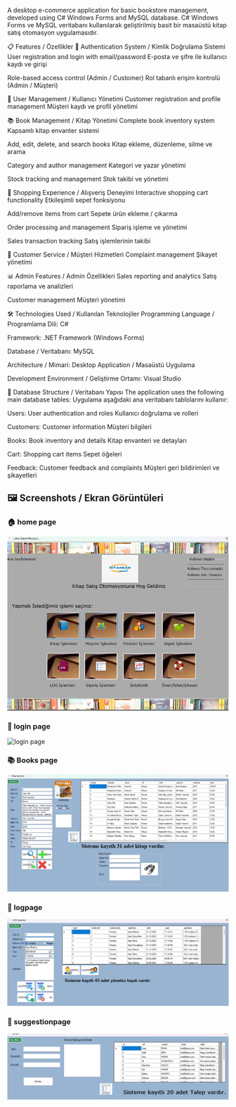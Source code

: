 A desktop e-commerce application for basic bookstore management, developed using C# Windows Forms and MySQL database.
C# Windows Forms ve MySQL veritabanı kullanılarak geliştirilmiş basit bir masaüstü kitap satış otomasyon uygulamasıdır.

📋 Features / Özellikler
🔐 Authentication System / Kimlik Doğrulama Sistemi
User registration and login with email/password
E-posta ve şifre ile kullanıcı kaydı ve girişi

Role-based access control (Admin / Customer)
Rol tabanlı erişim kontrolü (Admin / Müşteri)

👥 User Management / Kullanıcı Yönetimi
Customer registration and profile management
Müşteri kaydı ve profil yönetimi

📚 Book Management / Kitap Yönetimi
Complete book inventory system
Kapsamlı kitap envanter sistemi

Add, edit, delete, and search books
Kitap ekleme, düzenleme, silme ve arama

Category and author management
Kategori ve yazar yönetimi

Stock tracking and management
Stok takibi ve yönetimi

🛒 Shopping Experience / Alışveriş Deneyimi
Interactive shopping cart functionality
Etkileşimli sepet fonksiyonu

Add/remove items from cart
Sepete ürün ekleme / çıkarma

Order processing and management
Sipariş işleme ve yönetimi

Sales transaction tracking
Satış işlemlerinin takibi

💬 Customer Service / Müşteri Hizmetleri
Complaint management
Şikayet yönetimi

📊 Admin Features / Admin Özellikleri
Sales reporting and analytics
Satış raporlama ve analizleri

Customer management
Müşteri yönetimi

🛠️ Technologies Used / Kullanılan Teknolojiler
Programming Language / Programlama Dili: C#

Framework: .NET Framework (Windows Forms)

Database / Veritabanı: MySQL

Architecture / Mimari: Desktop Application / Masaüstü Uygulama

Development Environment / Geliştirme Ortamı: Visual Studio

📁 Database Structure / Veritabanı Yapısı
The application uses the following main database tables:
Uygulama aşağıdaki ana veritabanı tablolarını kullanır:

Users: User authentication and roles
Kullanıcı doğrulama ve rolleri

Customers: Customer information
Müşteri bilgileri

Books: Book inventory and details
Kitap envanteri ve detayları

Cart: Shopping cart items
Sepet öğeleri

Feedback: Customer feedback and complaints
Müşteri geri bildirimleri ve şikayetleri




## 🖼️ Screenshots / Ekran Görüntüleri

### 🏠 home page
![home page](screenshots/homepage.png)

### 🔐 login page
![login page](screenshots/loginpage.png)

### 📚 Books page
![Books page](screenshots/Bookspage.png)

### 📝 logpage
![logpage](screenshots/logpage.png)

### 💬 suggestionpage
![suggestionpage](screenshots/suggestionpage.png)


